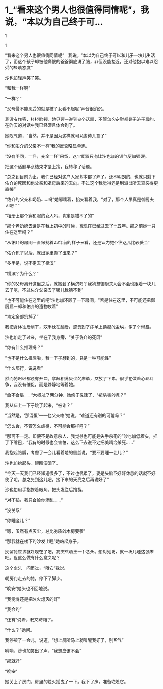 # 1_“看来这个男人也很值得同情呢”，我说，“本以为自己终于可...

1

1

“看来这个男人也很值得同情呢”，我说，“本以为自己终于可以和儿子一块儿生活了，而这个孩子却被他痛恨的爸爸彻底洗了脑，非但没能接近，还对他抱以难以忍受的轻蔑态度”

沙也加轻声笑了笑。

“和我一样啊”

“一样？”

“父母最不能忍受的就是被子女看不起呢”声音很消沉。

我没有作答，挠挠脸颊，她只要一说到这个话题，不管怎么安慰都是无济于事的，在昨天的对话中我已经深且体会到了。

她叹气道，“当然，并不是因为这样就可以虐待儿童了”

“你和佑介的父亲不一样”我的反驳略显单薄。

“没有不同，一样，完全一样”果然，这个反驳只有让沙也加的语气更加强硬。

把这个话题早点结束才是上策，我转移了话题。

“总之到目前为止，我们已经对这户人家基本都了解了。还不明朗的，也就只剩下佑介的死因和他父亲和祖母后来的去向。不过这个我觉得还是到派出所去查来得更直接”

“佑介的父亲和奶奶……吗”她嘟囔着，抬头看着我。“对了，那个人果真是御厨夫人吧？”

“相册上那个穿和服的女人吗，肯定是错不了的”

“那个老奶奶去世是在我上初中的时候，离现在已经过去了十五年。那之前她一只住在这里吗？”

“从佑介的房间一直保持着23年前的样子来看，还是认为她不住这儿比较妥当”

“佑介死了以后，就出家里搬了出来？”

“多半是，说不定去了横滨”

“横滨？为什么？”

“你的父母离开这里之后，就搬到了横滨吧？我猜想御厨夫人会不会也跟着一块儿去了呢，不过佑介父亲去了哪儿我猜不到”

“也不可能住在这里的吧”沙也加环顾了一下房间，“若是住在这里，不可能还把御厨启一郎和佑介的遗物放着”

“肯定全部扔掉了”

我把身体往后躺下，双手枕在脑后，感受到了床单上扬起的尘埃，伸了个懒腰。

沙也加走了过来，坐在了我身旁，“关于佑介的死因”

“你有什么推理吗？”

“也不是什么推理啦，我一下子想到的，只是一种可能性”

“什么都行，说说看”

然而她迟迟都没有开口，拿起积满灰尘的床单，又放了下来。似乎在做着心理斗争，我没有催促，而是静静地等着她。

“会不会是……”大概过了两分钟，她终于说话了，“被杀害的呢？”

我从床上一下子跳了起来，“被谁？”

“当然是，‘那混蛋’——他父亲咯”她说，“难道还有别的可能吗？”

“怎么会，不管怎么虐待，不可能会那样吧？”

“那可不一定。即便不是故意杀人，我觉得也可能是失手杀死的”沙也加低着头，捏了下嘴巴，“我有的时候也会害怕，这么下去说不定把美晴给杀死……”

我抱起胳膊，考虑了一会儿看着她的侧脸说，“要不要睡一会儿？”

沙也加抬起头，眼睛湿润了。

“今天一天我们已经知道很多了，不过也很累了，要是头脑不好好休息的话就不好使了呢。总之先到这儿吧，接下来的天亮之后再说好了”

沙也加用手指按着眼角，把头发往后撸拢。

“对不起，我只会给你添乱……”

“没关系”

“你睡这儿？”

“嗯，虽然有点灰尘，总比劣质的木房要强”

“那我就在楼下的沙发上睡”她站起身子。

挽留她应该就趁现在了吧，我突然萌生一个念头。想对她说，就一块儿睡这张床吧。但这么做有什么意义呢？

这个念头一闪而过，“晚安”我说。

朝房门走去的她，停下了脚步。

“晚安”她头也不回地说。

“我觉得还是把烛火熄灭的好”

“我会的”

“还有”说着，我又踌躇了。

“什么？”她问。

我停顿了一会儿，说道，“想上厕所马上就叫醒我好了，别客气”

嗬嗬，沙也加笑出了声，“我想应该不会”

“那就好”

“晚安”

她关上了房门，房里的烛火摇曳了一下。我下了床，准备吹熄它。